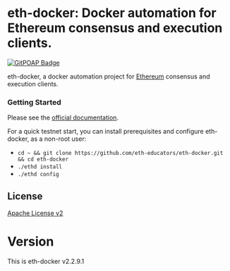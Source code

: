 # eth-docker: Docker automation for Ethereum consensus and execution clients.

[![GitPOAP Badge](https://public-api.gitpoap.io/v1/repo/eth-educators/eth-docker/badge)](https://www.gitpoap.io/gh/eth-educators/eth-docker)

eth-docker, a docker automation project for [Ethereum](https://ethereum.org/en/upgrades/) consensus and execution clients.

### Getting Started

Please see the [official documentation](https://eth-docker.net).

For a quick testnet start, you can install prerequisites and configure eth-docker, as a non-root user:

* `cd ~ && git clone https://github.com/eth-educators/eth-docker.git && cd eth-docker`
* `./ethd install`
* `./ethd config`

## License

[Apache License v2](https://github.com/eth2-educators/eth-docker/blob/master/LICENSE)

# Version

This is eth-docker v2.2.9.1
